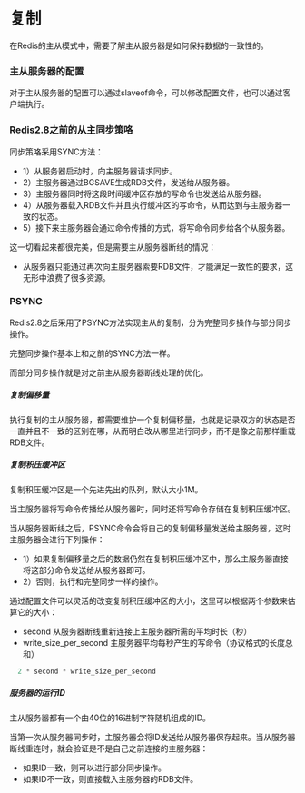 # 复制

  在Redis的主从模式中，需要了解主从服务器是如何保持数据的一致性的。

### 主从服务器的配置

  对于主从服务器的配置可以通过slaveof命令，可以修改配置文件，也可以通过客户端执行。

### Redis2.8之前的从主同步策咯

  同步策咯采用SYNC方法：

  - 1）从服务器启动时，向主服务器请求同步。
  - 2）主服务器通过BGSAVE生成RDB文件，发送给从服务器。
  - 3）主服务器同时将这段时间缓冲区存放的写命令也发送给从服务器。
  - 4）从服务器载入RDB文件并且执行缓冲区的写命令，从而达到与主服务器一致的状态。
  - 5）接下来主服务器会通过命令传播的方式，将写命令同步给各个从服务器。

  这一切看起来都很完美，但是需要主从服务器断线的情况：

  - 从服务器只能通过再次向主服务器索要RDB文件，才能满足一致性的要求，这无形中浪费了很多资源。


### PSYNC

  Redis2.8之后采用了PSYNC方法实现主从的复制，分为完整同步操作与部分同步操作。

  完整同步操作基本上和之前的SYNC方法一样。

  而部分同步操作就是对之前主从服务器断线处理的优化。

##### 复制偏移量

  执行复制的主从服务器，都需要维护一个复制偏移量，也就是记录双方的状态是否一直并且不一致的区别在哪，从而明白改从哪里进行同步，而不是像之前那样重载RDB文件。

##### 复制积压缓冲区

  复制积压缓冲区是一个先进先出的队列，默认大小1M。

  当主服务器将写命令传播给从服务器时，同时还将写命令存储在复制积压缓冲区。

  当从服务器断线之后，PSYNC命令会将自己的复制偏移量发送给主服务器，这时主服务器会进行下列操作：

  - 1）如果复制偏移量之后的数据仍然在复制积压缓冲区中，那么主服务器直接将这部分命令发送给从服务器即可。
  - 2）否则，执行和完整同步一样的操作。

  通过配置文件可以灵活的改变复制积压缓冲区的大小，这里可以根据两个参数来估算它的大小：

  - second 从服务器断线重新连接上主服务器所需的平均时长（秒）
  - write_size_per_second 主服务器平均每秒产生的写命令（协议格式的长度总和）

```s
  2 * second * write_size_per_second
```

##### 服务器的运行ID

  主从服务器都有一个由40位的16进制字符随机组成的ID。

  当第一次从服务器同步时，主服务器会将ID发送给从服务器保存起来。当从服务器断线重连时，就会验证是不是自己之前连接的主服务器：

  - 如果ID一致，则可以进行部分同步操作。
  - 如果ID不一致，则直接载入主服务器的RDB文件。